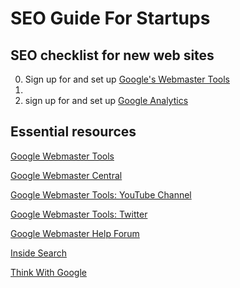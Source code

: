 # SEO Guide For Startups

## SEO checklist for new web sites

0. Sign up for and set up [Google's Webmaster Tools](http://www.google.com/webmasters/)
  0. 
0. sign up for and set up [Google Analytics](http://www.google.com/analytics/)

## Essential resources
[Google Webmaster Tools](http://www.google.com/webmasters/)

[Google Webmaster Central](http://googlewebmastercentral.blogspot.se/)

[Google Webmaster Tools: YouTube Channel](http://www.youtube.com/user/GoogleWebmasterHelp)

[Google Webmaster Tools: Twitter](https://twitter.com/googlewmc)

[Google Webmaster Help Forum](https://productforums.google.com/forum/#!forum/webmasters)

[Inside Search](http://insidesearch.blogspot.se/)

[Think With Google](http://thinkwithgoogle.blogspot.se/)

